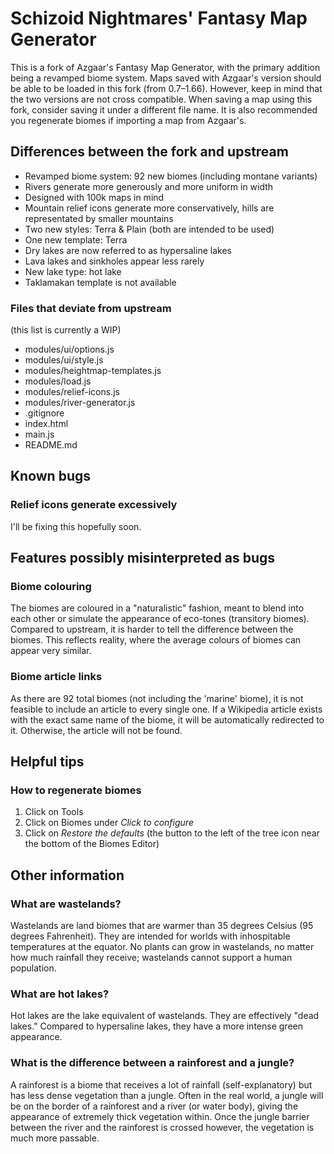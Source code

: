 # Schizoid Nightmares' Fantasy Map Generator
This is a fork of Azgaar's Fantasy Map Generator, with the primary addition being a revamped biome system. Maps saved with Azgaar's version should be able to be loaded in this fork (from 0.7–1.66). However, keep in mind that the two versions are not cross compatible. When saving a map using this fork, consider saving it under a different file name. It is also recommended you regenerate biomes if importing a map from Azgaar's.

## Differences between the fork and upstream
* Revamped biome system: 92 new biomes (including montane variants)
* Rivers generate more generously and more uniform in width
* Designed with 100k maps in mind
* Mountain relief icons generate more conservatively, hills are representated by smaller mountains
* Two new styles: Terra & Plain (both are intended to be used)
* One new template: Terra
* Dry lakes are now referred to as hypersaline lakes
* Lava lakes and sinkholes appear less rarely
* New lake type: hot lake
* Taklamakan template is not available

### Files that deviate from upstream
(this list is currently a WIP)
* modules/ui/options.js
* modules/ui/style.js
* modules/heightmap-templates.js
* modules/load.js
* modules/relief-icons.js
* modules/river-generator.js
* .gitignore
* index.html
* main.js
* README.md

## Known bugs
### Relief icons generate excessively
I'll be fixing this hopefully soon.

## Features possibly misinterpreted as bugs
### Biome colouring
The biomes are coloured in a "naturalistic" fashion, meant to blend into each other or simulate the appearance of eco-tones (transitory biomes). Compared to upstream, it is harder to tell the difference between the biomes. This reflects reality, where the average colours of biomes can appear very similar.

### Biome article links
As there are 92 total biomes (not including the 'marine' biome), it is not feasible to include an article to every single one. If a Wikipedia article exists with the exact same name of the biome, it will be automatically redirected to it. Otherwise, the article will not be found.

## Helpful tips
### How to regenerate biomes
1. Click on Tools
2. Click on Biomes under *Click to configure*
3. Click on *Restore the defaults* (the button to the left of the tree icon near the bottom of the Biomes Editor)

## Other information
### What are wastelands?
Wastelands are land biomes that are warmer than 35 degrees Celsius (95 degrees Fahrenheit). They are intended for worlds with inhospitable temperatures at the equator. No plants can grow in wastelands, no matter how much rainfall they receive; wastelands cannot support a human population.

### What are hot lakes?
Hot lakes are the lake equivalent of wastelands. They are effectively "dead lakes." Compared to hypersaline lakes, they have a more intense green appearance.

### What is the difference between a rainforest and a jungle?
A rainforest is a biome that receives a lot of rainfall (self-explanatory) but has less dense vegetation than a jungle. Often in the real world, a jungle will be on the border of a rainforest and a river (or water body), giving the appearance of extremely thick vegetation within. Once the jungle barrier between the river and the rainforest is crossed however, the vegetation is much more passable.
